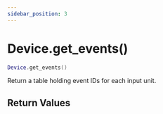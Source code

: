 ```yaml
---
sidebar_position: 3
---
```


# Device.get_events()
```lua
Device.get_events()
```
Return a table holding event IDs for each input unit.


## Return Values
